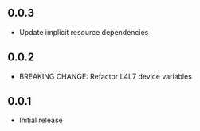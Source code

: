 ## 0.0.3

- Update implicit resource dependencies

## 0.0.2

- BREAKING CHANGE: Refactor L4L7 device variables

## 0.0.1

- Initial release
